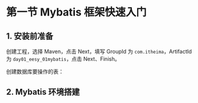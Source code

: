 # 第一节 Mybatis 框架快速入门

## 1. 安装前准备

创建工程，选择 Maven，点击 Next，填写 GroupId 为 `com.itheima`，ArtifactId 为 `day01_eesy_01mybatis`，点击 Next、Finish。

创建数据库要操作的表：




## 2. Mybatis 环境搭建